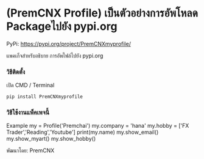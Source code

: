 # (PremCNX Profile) เป็นตัวอย่างการอัพโหลด Packageไปยัง pypi.org

PyPi: https://pypi.org/project/PremCNXmyprofile/

แพคเก็จสำหรับอธิบาย การอัพไฟล์ไปยัง pypi.org
### วิธีติดตั้ง

เปิด CMD / Terminal

```python
pip install PremCNXmyprofile
```
### วิธีใช้งานแพ็คเพจนี้
Example
	my = Profile('Premchai')
	my.company = 'hana'
	my.hobby = ['FX Trader','Reading','Youtube']
	print(my.name)
	my.show_email()
	my.show_myart()
	my.show_hobby()

พัฒนาโดย: 
PremCNX
